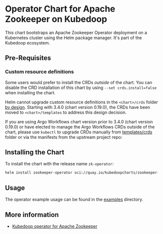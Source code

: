 # Operator Chart for Apache Zookeeper on Kubedoop

This chart bootstraps an Apache Zookeeper Operator deployment on a Kubernetes cluster using the Helm package manager. It's part of the Kubedoop ecosystem.

## Pre-Requisites

### Custom resource definitions

Some users would prefer to install the CRDs _outside_ of the chart. You can disable the CRD installation of this chart by using `--set crds.install=false` when installing the chart.

Helm cannot upgrade custom resource definitions in the `<chart>/crds` folder [by design](https://helm.sh/docs/chart_best_practices/custom_resource_definitions/#some-caveats-and-explanations).
Starting with 3.4.0 (chart version 0.19.0), the CRDs have been moved to `<chart>/templates` to address this design decision.

If you are using Argo Workflows chart version prior to 3.4.0 (chart version 0.19.0) or have elected to manage the Argo Workflows CRDs outside of the chart,
please use `kubectl` to upgrade CRDs manually from [templates/crds](templates/crds/) folder or via the manifests from the upstream project repo:

## Installing the Chart

To install the chart with the release name `zk-operator`:

```bash
helm install zookeeper-operator oci://quay.io/kubedoopcharts/zookeeper-operator
```

## Usage

The operator example usage can be found in the [examples](https://github.com/zncdatadev/zookeeper-operator/tree/main/examples) directory.

## More information

- [Kubedoop operator for Apache Zookeeper](https://github.com/zncdatadev/zookeeper-operator)
